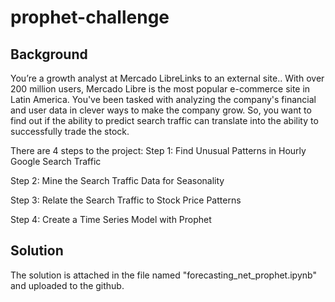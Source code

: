 # prophet-challenge
## Background
You’re a growth analyst at Mercado LibreLinks to an external site.. With over 200 million users, Mercado Libre is the most popular e-commerce site in Latin America. You've been tasked with analyzing the company's financial and user data in clever ways to make the company grow. So, you want to find out if the ability to predict search traffic can translate into the ability to successfully trade the stock.

There are 4 steps to the project:
Step 1: Find Unusual Patterns in Hourly Google Search Traffic

Step 2: Mine the Search Traffic Data for Seasonality

Step 3: Relate the Search Traffic to Stock Price Patterns

Step 4: Create a Time Series Model with Prophet

## Solution
The solution is attached in the file named "forecasting_net_prophet.ipynb" and uploaded to the github.



